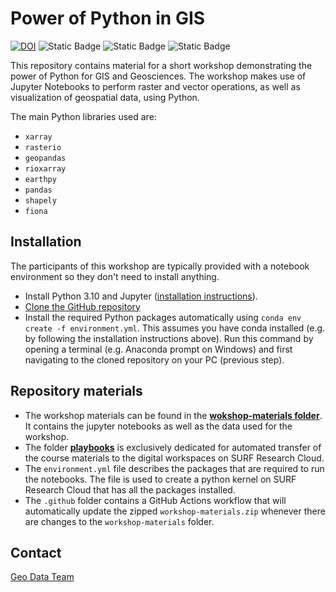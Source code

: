 # Power of Python in GIS

[![DOI](https://zenodo.org/badge/DOI/10.5281/zenodo.11203958.svg)](https://doi.org/10.5281/zenodo.11203958) 
![Static Badge](https://img.shields.io/badge/Python-black?style=flat-square&logo=python&logoColor=white&labelColor=gray&color=yellow)
![Static Badge](https://img.shields.io/badge/jupyter-blue?style=flat-square&logo=jupyter&logoColor=white&labelColor=gray&color=orange)
![Static Badge](https://img.shields.io/badge/MIT%20License%20-blue?style=flat-square)


This repository contains material for a short workshop demonstrating the power of Python for GIS and Geosciences. The workshop makes use of Jupyter Notebooks to perform raster and vector operations, as well as visualization of geospatial data, using Python. 

The main Python libraries used are:

- `xarray`
- `rasterio`
- `geopandas`
- `rioxarray`
- `earthpy`
- `pandas`
- `shapely`
- `fiona`

## Installation

The participants of this workshop are typically provided with a notebook environment so they don't need to install anything.

- Install Python 3.10 and Jupyter ([installation instructions](https://utrechtuniversity.github.io/workshop-introduction-to-python/installation-and-setup.html)). 
- [Clone the GitHub repository](https://docs.github.com/en/repositories/creating-and-managing-repositories/cloning-a-repository)
- Install the required Python packages automatically using `conda env create -f environment.yml`. This assumes you have conda installed (e.g. by following the installation instructions above). Run this command by opening a terminal (e.g. Anaconda prompt on Windows) and first navigating to the cloned repository on your PC (previous step).

## Repository materials

- The workshop materials can be found in the  <a href="https://github.com/UtrechtUniversity/gis-python-power/tree/main/workshop-materials">**wokshop-materials folder**</a>. It contains the jupyter notebooks as well as the data used for the workshop.
- The folder <a href="https://github.com/UtrechtUniversity/gis-python-power/tree/main/playbooks">**playbooks**</a> is exclusively dedicated for automated transfer of the course materials to the digital workspaces on SURF Research Cloud.
- The `environment.yml` file describes the packages that are required to run the notebooks. The file is used to create a python kernel on SURF Research Cloud that has all the packages installed.
- The `.github` folder contains a GitHub Actions workflow that will automatically update the zipped `workshop-materials.zip` whenever there are changes to the `workshop-materials` folder.

## Contact

[Geo Data Team](https://geo-data-support.sites.uu.nl/)
